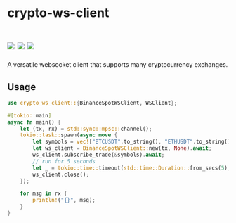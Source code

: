 # crypto-ws-client

[![](https://img.shields.io/github/workflow/status/soulmachine/crypto-crawler-rs/CI/main)](https://github.com/soulmachine/crypto-crawler-rs/actions?query=branch%3Amain)
[![](https://img.shields.io/crates/v/crypto-ws-client.svg)](https://crates.io/crates/crypto-ws-client)
[![](https://docs.rs/crypto-ws-client/badge.svg)](https://docs.rs/crypto-ws-client)
==========

A versatile websocket client that supports many cryptocurrency exchanges.

## Usage

```rust
use crypto_ws_client::{BinanceSpotWSClient, WSClient};

#[tokio::main]
async fn main() {
    let (tx, rx) = std::sync::mpsc::channel();
    tokio::task::spawn(async move {
        let symbols = vec!["BTCUSDT".to_string(), "ETHUSDT".to_string()];
        let ws_client = BinanceSpotWSClient::new(tx, None).await;
        ws_client.subscribe_trade(&symbols).await;
        // run for 5 seconds
        let _ = tokio::time::timeout(std::time::Duration::from_secs(5), ws_client.run()).await;
        ws_client.close();
    });

    for msg in rx {
        println!("{}", msg);
    }
}
```
